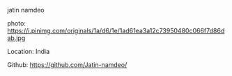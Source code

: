 jatin namdeo

photo: https://i.pinimg.com/originals/1a/d6/1e/1ad61ea3a12c73950480c066f7d86dab.jpg

Location: India

Github: https://github.com/Jatin-namdeo/
